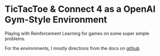 # TicTacToe & Connect 4 as a OpenAI Gym-Style Environment

Playing with Reinforcement Learning for games on some super simple problems.

For the environments, I mostly directions from the docs on [github](https://github.com/openai/gym/tree/master/gym/envs#how-to-create-new-environments-for-gym)

